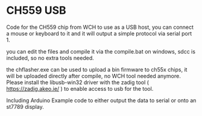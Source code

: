 # CH559 USB

Code for the CH559 chip from WCH to use as a USB host, you can connect a mouse or keyboard to it and it will output a simple protocol via serial port 1.

you can edit the files and compile it via the compile.bat on windows, sdcc is included, so no extra tools needed.

the chflasher.exe can be used to upload a bin firmware to ch55x chips, it will be uploaded directly after compile, no WCH tool needed anymore.
Please install the libusb-win32 driver with the zadig tool ( https://zadig.akeo.ie/ ) to enable access to usb for the tool.

Including Arduino Example code to either output the data to serial or onto an st7789 display.

